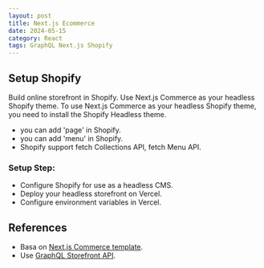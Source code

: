 ```yaml
---
layout: post
title: Next.js Ecommerce
date: 2024-05-15
category: React
tags: GraphQL Next.js Shopify
---
```


## Setup Shopify

Build online storefront in Shopify. Use Next.js Commerce as your headless Shopify theme. 
To use Next.js Commerce as your headless Shopify theme, you need to install the Shopify Headless theme. 

- you can add 'page' in Shopify.
- you can add 'menu' in Shopify.
- Shopify support fetch Collections API, fetch Menu API.

### Setup Step:
- Configure Shopify for use as a headless CMS.
- Deploy your headless storefront on Vercel.
- Configure environment variables in Vercel.


## References
- Basa on [Next.js Commerce template](https://github.com/vercel/commerce).
- Use [GraphQL Storefront API](https://shopify.dev/docs/api/storefront).
